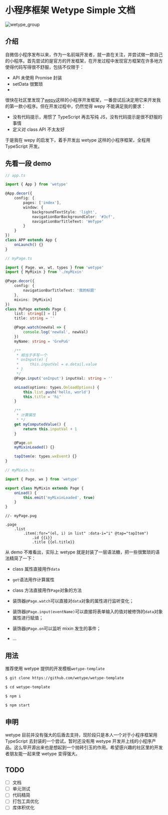 # 小程序框架 Wetype Simple 文档

![wetype_group](http://ac-29n1vuqk.clouddn.com/ab3025c1e159febe3d98.png)

## 介绍

自微信小程序发布以来，作为一名前端开发者，就一直在关注，并尝试做一款自己的小程序。首先尝试的是官方的开发框架，在开发过程中发现官方框架在许多地方使得代码写得很不舒服，包括不仅限于：

* API 未使用 Promise 封装
* setData 很繁琐
*

很快在社区里发现了[wepy](https://github.com/tencent/wepy)这样的小程序开发框架，一番尝试后决定用它来开发我的第一款小程序。但在开发过程中，仍然觉得 wepy 不能满足我的要求：

* 没有代码提示，用惯了 TypeScript 再去写纯 JS，没有代码提示是很不舒服的事情
* 定义对 class API 不太友好

于是我在 wepy 的启发下，着手开发出 wetype 这样的小程序框架，全程用 TypeScript 开发。

## 先看一段 demo

```typescript
// app.ts

import { App } from 'wetype'

@App.decor({
    config: {
        pages: ['index'],
        window: {
            backgroundTextStyle: 'light',
            navigationBarBackgroundColor: '#3cf',
            navigationBarTitleText: 'WeType'
        }
    }
})
class APP extends App {
    onLaunch() {}
}
```

```typescript
// myPage.ts

import { Page, wx, wt, types } from 'wetype'
import { MyMixin } from './myMixin'

@Page.decor({
    config: {
        navigationBarTitleText: '我的标题'
    },
    mixins: [MyMixin]
})
class MyPage extends Page {
    list: string[] = []
    title: string = ''

    @Page.watch(newVal => {
        console.log('newVal', newVal)
    })
    myName: string = 'GrePuG'

    /**
     * 相当于手写一个
     * onInput(e) {
     *     this.inputVal = e.detail.value
     * }
     */
    @Page.input('onInput') inputVal: string = ''

    onLoad(options: types.OnloadOptions) {
        this.list.push('hello, world')
        this.title = 'hi'
    }

    /**
     * 计算属性
     * */
    get myComputedValue() {
        return this.inputVal + 1
    }

    @Page.on
    myMixinLoaded() {}

    tapItem(e: types.wxEvent) {}
}
```

```typescript
// myMixin.ts

import { Page, wx } from 'wetype'

export class MyMixin extends Page {
    onLoad() {
        this.emit('myMixinLoaded', true)
    }
}
```

```pug
//- myPage.pug

.page
    .list
        .item(:for="(el, i) in list" :data-i="i" @tap="tapItem")
            .id {{i}}
            .title {{el.title}}
```

从 demo 不难看出，实际上 wetype 就是封装了一层语法糖，把一些很繁琐的语法精简了一下：

* class 属性直接用作`data`

* `get`语法用作计算属性

* class 方法直接用作`Page`对象的方法

* 装饰器`@Page.watch`可以直接对`data`对象的属性进行监听变化；

* 装饰器`@Page.input(eventName)`可以直接将表单输入的值对被修饰的`data`对象属性进行赋值；

* 装饰器`@Page.on`可以监听 mixin 发生的事件；

* ...

## 用法

推荐使用 wetype 提供的开发模板`wetype-template`

```bash
$ git clone https://github.com/wetype/wetype-template
```

```bash
$ cd wetype-template
```

```bash
$ npm i
```

```bash
$ npm start
```

## 申明

wetype 目前并没有强大的后盾去支持，现阶段只是本人一个对于小程序框架用 TypeScript 去封装的一个尝试，暂时还没有用 wetype 开发并上线的小程序产品。这么早开源出来也是想起到一个抛砖引玉的作用。希望感兴趣的社区里的开发者朋友能一起来使 wetype 变得强大。

## TODO

* [ ] 文档
* [ ] 单元测试
* [ ] 代码精简
* [ ] 打包工具优化
* [ ] 库体积优化
